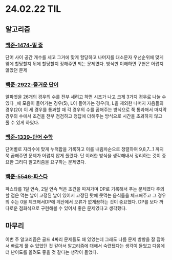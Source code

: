 # 24.02.22 TIL

## 알고리즘

### [백준-1474-밑 줄](https://www.acmicpc.net/problem/1474)

단어 사이 공간 개수를 세고 그거에 맞게 할당하고 나머지를 대소문자 우선순위에 맞게 앞에 할당할지 뒤에 할당할지 정해주면 되는 문제였다. 방식만 이해하면 구현은 어렵지 않았던 문제

### [백준-2922-즐거운 단어](https://www.acmicpc.net/problem/2922)

알파벳을 26개의 경우의 수를 전부 세려고 하면 시초가 나고 크게 3가지 경우로 나눌 수 있다 \_에 모음이 들어가는 경우(5), L이 들어가는 경우(1), L을 제외한 나머지 자음들의 경우(20)
이 세 경우를 통과할 때 각 경우의 수를 곱해주는 방식으로 쭉 통과해서 마지막 경우의 수에서 조건을 전부 점검하고 정답에 더해주는 방식으로 시간을 초과하지 않고 풀 수 있게 하였다.

### [백준-1339-단어 수학](https://www.acmicpc.net/problem/1339)

단어별로 자리수에 맞게 누적합을 기록하고 이를 내림차순으로 정렬하여 9,8,7...1 까지 쭉 곱해주면 문제가 어렵지 않게 풀렸다. 단 이러한 방식을 생각해내서 정리하는 것이 중요한 그리디 알고리즘을 요구하는 문제였다.

### [백준-5546-파스타](https://www.acmicpc.net/problem/5546)

파스타를 1일 연속, 2일 연속 먹은 조건을 따져가며 DP로 기록해서 푸는 문제였다 주의할 점은 먹는 날이 고정된 날이 있어서 고정된 탓에 못먹는 음식들을 체크해주고 그 경우의 수는 0을 체크해서DP에 계산에서 오류가 없게끔하는 것이 중요했다. DP를 보다 까다로운 점화식으로 구현해볼 수 있어서 좋은 문제였다고 생각했다.

## 마무리

이번 주 알고리즘은 골드 4짜리 문제들도 꽤 있었는데 그래도 나름 문제 방향을 잘 잡아서 빠르게 풀 수 있었던 것 같아서 알고리즘에 대해서 숙련됐다는 생각이 들었고 다음에 더 난이도를 올려도 좋을 것 같다는 생각이 들었다.
